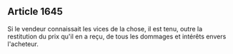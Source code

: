 Article 1645
----
Si le vendeur connaissait les vices de la chose, il est tenu, outre la
restitution du prix qu'il en a reçu, de tous les dommages et intérêts envers
l'acheteur.
